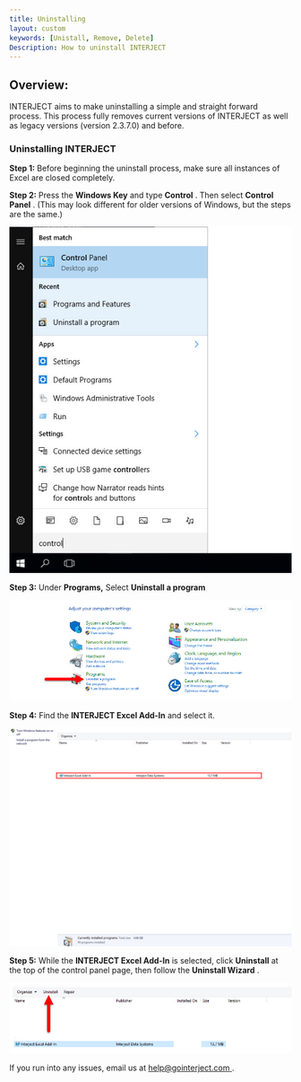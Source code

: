 ```yaml
---
title: Uninstalling
layout: custom
keywords: [Unistall, Remove, Delete]
Description: How to uninstall INTERJECT
---
```



##  **Overview:**

INTERJECT aims to make uninstalling a simple and straight forward process. This process fully removes current versions of INTERJECT as well as legacy versions (version 2.3.7.0) and before. 

###  Uninstalling INTERJECT 

**Step 1:** Before beginning the uninstall process, make sure all instances of Excel are closed completely. 

**Step 2:** Press the **Windows Key** and type **Control** . Then select **Control Panel** . (This may look different for older versions of Windows, but the steps are the same.) 

![](/images/Uninstalling/37.jpg)

  


**Step 3:** Under **Programs,** Select **Uninstall a program**

![](/images/Uninstalling/38.jpg)

  


**Step 4:** Find the **INTERJECT Excel Add-In** and select it. 

![](/images/Uninstalling/39.jpg)

  


**Step 5:** While the **INTERJECT Excel Add-In** is selected, click **Uninstall** at the top of the control panel page, then follow the **Uninstall Wizard** . 

![](/images/Uninstalling/40.jpg)

  


If you run into any issues, email us at [ help@gointerject.com ](mailto:help@gointerject.com) . 
